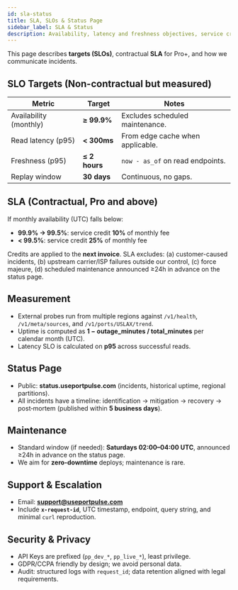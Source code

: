 ```yaml
---
id: sla-status
title: SLA, SLOs & Status Page
sidebar_label: SLA & Status
description: Availability, latency and freshness objectives, service credits, and public status page practices.
---
```


This page describes **targets (SLOs)**, contractual **SLA** for Pro+, and how we communicate incidents.

## SLO Targets (Non-contractual but measured)

| Metric                     | Target                          | Notes |
|---------------------------|---------------------------------|-------|
| Availability (monthly)    | **≥ 99.9%**                     | Excludes scheduled maintenance. |
| Read latency (p95)        | **&lt; 300ms**                  | From edge cache when applicable. |
| Freshness (p95)           | **≤ 2 hours**                   | `now - as_of` on read endpoints. |
| Replay window             | **30 days**                     | Continuous, no gaps. |

## SLA (Contractual, Pro and above)

If monthly availability (UTC) falls below:

- **99.9% → 99.5%**: service credit **10%** of monthly fee  
- **&lt; 99.5%**: service credit **25%** of monthly fee

Credits are applied to the **next invoice**. SLA excludes: (a) customer-caused incidents, (b) upstream carrier/ISP failures outside our control, (c) force majeure, (d) scheduled maintenance announced ≥24h in advance on the status page.

## Measurement

- External probes run from multiple regions against `/v1/health`, `/v1/meta/sources`, and `/v1/ports/USLAX/trend`.
- Uptime is computed as **1 − outage_minutes / total_minutes** per calendar month (UTC).
- Latency SLO is calculated on **p95** across successful reads.

## Status Page

- Public: **status.useportpulse.com** (incidents, historical uptime, regional partitions).  
- All incidents have a timeline: identification → mitigation → recovery → post‑mortem (published within **5 business days**).

## Maintenance

- Standard window (if needed): **Saturdays 02:00–04:00 UTC**, announced ≥24h in advance on the status page.
- We aim for **zero‑downtime** deploys; maintenance is rare.

## Support & Escalation

- Email: **support@useportpulse.com**  
- Include **`x-request-id`**, UTC timestamp, endpoint, query string, and minimal `curl` reproduction.

## Security & Privacy

- API Keys are prefixed (`pp_dev_*`, `pp_live_*`), least privilege.  
- GDPR/CCPA friendly by design; we avoid personal data.  
- Audit: structured logs with `request_id`; data retention aligned with legal requirements.


